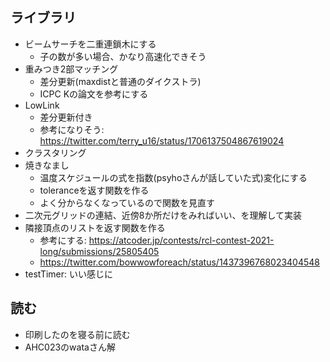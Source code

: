 ## ライブラリ
- ビームサーチを二重連鎖木にする
    - 子の数が多い場合、かなり高速化できそう
- 重みつき2部マッチング
    - 差分更新(maxdistと普通のダイクストラ)
    - ICPC Kの論文を参考にする
- LowLink
    - 差分更新付き
    - 参考になりそう: https://twitter.com/terry_u16/status/1706137504867619024
- クラスタリング
- 焼きなまし
    - 温度スケジュールの式を指数(psyhoさんが話していた式)変化にする
    - toleranceを返す関数を作る
    - よく分からなくなっているので関数を見直す
- 二次元グリッドの連結、近傍8か所だけをみればいい、を理解して実装
- 隣接頂点のリストを返す関数を作る
    - 参考にする: https://atcoder.jp/contests/rcl-contest-2021-long/submissions/25805405
    - https://twitter.com/bowwowforeach/status/1437396768023404548
- testTimer: いい感じに
## 読む
- 印刷したのを寝る前に読む
- AHC023のwataさん解